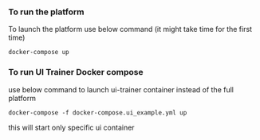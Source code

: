 
### To run the platform 

To launch the platform use below command (it might take time for the first time)

`docker-compose up`

### To run UI Trainer Docker compose 
use below command to launch ui-trainer container instead of the full platform 

`docker-compose -f docker-compose.ui_example.yml up`

this will start only specific ui container 